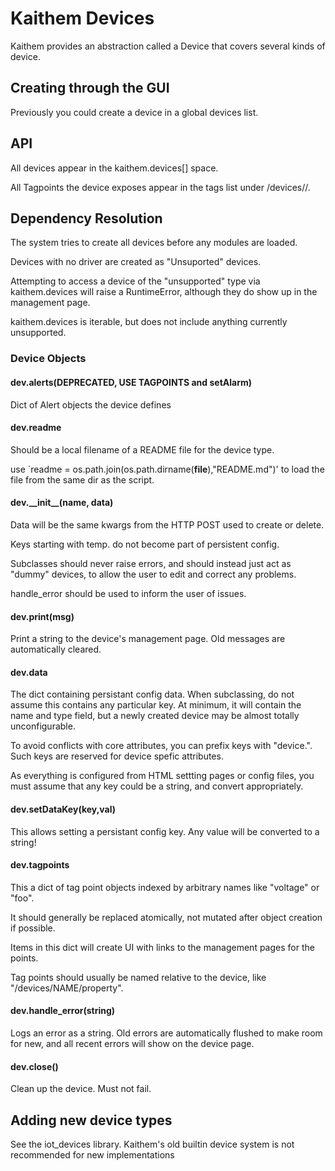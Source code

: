 # Kaithem Devices

Kaithem provides an abstraction called a Device that covers several kinds of device.


## Creating through the GUI

Previously you could create a device in a global devices list.

## API

All devices appear in the kaithem.devices[] space. 

All Tagpoints the device exposes appear in the tags list under  /devices/<DEVNAME>/<TAGNAME>. 


## Dependency Resolution

The system tries to create all devices before any modules are loaded.

Devices with no driver are created as "Unsuported" devices.

Attempting to access a device of the "unsupported" type via kaithem.devices will raise a RuntimeError, although they do show up in the management page.

kaithem.devices is iterable, but does not include anything currently unsupported.


### Device Objects

#### dev.alerts(DEPRECATED, USE TAGPOINTS and setAlarm)

Dict of Alert objects the device defines

#### dev.readme
Should be a local filename of a README file for the device type.

use `readme = os.path.join(os.path.dirname(__file__),"README.md")' to load the file from
the same dir as the script.


#### dev.\_\_init\_\_(name, data)
Data will be the same kwargs from the HTTP POST used to create or delete.

Keys starting with temp. do not become part of persistent config.

Subclasses should never raise errors, and should instead just act as "dummy" devices,
to allow the user to edit and correct any problems.

handle_error should be used to inform the user of issues.

#### dev.print(msg)

Print a string to the device's management page. Old messages are automatically cleared.

#### dev.data

The dict containing persistant config data. When subclassing, do not assume this contains any particular key.  At minimum, it will contain the name and type field,
but a newly created device may be almost totally unconfigurable.

To avoid conflicts with core attributes, you can prefix keys with "device.". Such keys are reserved for device spefic attributes.


As everything is configured from HTML settting pages or config files, you must assume that any key could be a string, and convert appropriately.

#### dev.setDataKey(key,val)

This allows setting a persistant config key. Any value will be converted to a string!


#### dev.tagpoints

This a dict of tag point objects indexed by arbitrary names like "voltage" or "foo".

It should generally be replaced atomically, not mutated after object creation if possible.

Items in this dict will create UI with links to the management pages for the points.

Tag points should usually be named relative to the device, like "/devices/NAME/property".


#### dev.handle_error(string)

Logs an error as a string. Old errors are automatically flushed to make room for new, and all recent errors will show on the device page.


#### dev.close()
Clean up the device. Must not fail.

## Adding new device types

See the iot_devices library.  Kaithem's old builtin device system is not recommended for new implementations